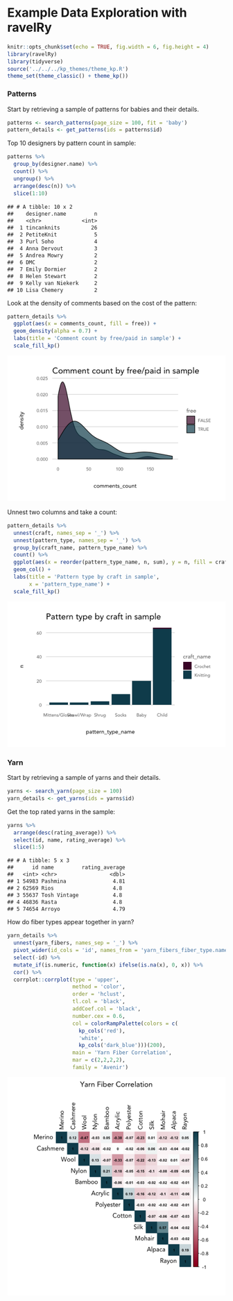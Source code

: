 Example Data Exploration with ravelRy
================

``` r
knitr::opts_chunk$set(echo = TRUE, fig.width = 6, fig.height = 4)
library(ravelRy)
library(tidyverse)
source('../../../kp_themes/theme_kp.R')
theme_set(theme_classic() + theme_kp())
```

### Patterns

Start by retrieving a sample of patterns for babies and their details.

``` r
patterns <- search_patterns(page_size = 100, fit = 'baby')
pattern_details <- get_patterns(ids = patterns$id)
```

Top 10 designers by pattern count in sample:

``` r
patterns %>%
  group_by(designer.name) %>%
  count() %>%
  ungroup() %>%
  arrange(desc(n)) %>%
  slice(1:10)
```

    ## # A tibble: 10 x 2
    ##    designer.name         n
    ##    <chr>             <int>
    ##  1 tincanknits          26
    ##  2 PetiteKnit            5
    ##  3 Purl Soho             4
    ##  4 Anna Dervout          3
    ##  5 Andrea Mowry          2
    ##  6 DMC                   2
    ##  7 Emily Dormier         2
    ##  8 Helen Stewart         2
    ##  9 Kelly van Niekerk     2
    ## 10 Lisa Chemery          2

Look at the density of comments based on the cost of the pattern:

``` r
pattern_details %>%
  ggplot(aes(x = comments_count, fill = free)) +
  geom_density(alpha = 0.7) +
  labs(title = 'Comment count by free/paid in sample') +
  scale_fill_kp()
```

![](example_eda_files/figure-gfm/unnamed-chunk-3-1.png)<!-- -->

Unnest two columns and take a count:

``` r
pattern_details %>%
  unnest(craft, names_sep = '_') %>% 
  unnest(pattern_type, names_sep = '_') %>% 
  group_by(craft_name, pattern_type_name) %>%
  count() %>%
  ggplot(aes(x = reorder(pattern_type_name, n, sum), y = n, fill = craft_name)) +
  geom_col() +
  labs(title = 'Pattern type by craft in sample',
       x = 'pattern_type_name') +
  scale_fill_kp()
```

![](example_eda_files/figure-gfm/unnamed-chunk-4-1.png)<!-- -->

### Yarn

Start by retrieving a sample of yarns and their details.

``` r
yarns <- search_yarn(page_size = 100)
yarn_details <- get_yarns(ids = yarns$id)
```

Get the top rated yarns in the sample:

``` r
yarns %>%
  arrange(desc(rating_average)) %>%
  select(id, name, rating_average) %>%
  slice(1:5)
```

    ## # A tibble: 5 x 3
    ##      id name         rating_average
    ##   <int> <chr>                 <dbl>
    ## 1 54983 Pashmina               4.81
    ## 2 62569 Rios                   4.8 
    ## 3 55637 Tosh Vintage           4.8 
    ## 4 46836 Rasta                  4.8 
    ## 5 74654 Arroyo                 4.79

How do fiber types appear together in yarn?

``` r
yarn_details %>%
  unnest(yarn_fibers, names_sep = '_') %>%
  pivot_wider(id_cols = 'id', names_from = 'yarn_fibers_fiber_type.name', values_from = 'yarn_fibers_percentage') %>%
  select(-id) %>%
  mutate_if(is.numeric, function(x) ifelse(is.na(x), 0, x)) %>%
  cor() %>%
  corrplot::corrplot(type = 'upper', 
                     method = 'color', 
                     order = 'hclust', 
                     tl.col = 'black', 
                     addCoef.col = 'black',
                     number.cex = 0.6,
                     col = colorRampPalette(colors = c(
                       kp_cols('red'), 
                       'white', 
                       kp_cols('dark_blue')))(200),
                     main = 'Yarn Fiber Correlation',
                     mar = c(2,2,2,2),
                     family = 'Avenir')
```

![](example_eda_files/figure-gfm/unnamed-chunk-7-1.png)<!-- -->
